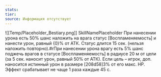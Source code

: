 ```yaml
---
stats: 
tier: 
source: Информация отсутствует
---
```

![[Temp/Placeholder_Bestiary.png]]
SkillNamePlaceholder
При нанесении урона есть 50% шанс наложить на врага статус [Воспламеняемость] и нанести урон, равный {0}% от АТК. Статус длится 15 сек. (нельзя наложить повторно).#rПри нанесении урона врагу есть 5% шанс поджечь врагов в статусе [Воспламеняемость] в радиусе 20 м от цели (за 5 сек. наносит урон, равный 50% от АТК). Если цель – игрок, доп. наносится истинный урон в размере [208d58]3% от его макс. HP. Эффект срабатывает не чаще 1 раза каждые 45 с.
